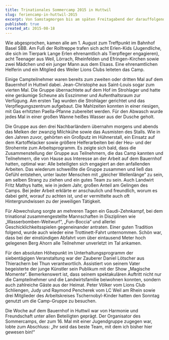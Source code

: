 ```yaml
---
title: Trinationales Sommercamp 2015 in Huttwil
slug: feriencamp-in-huttwil-2015
excerpt: Von Samstagmorgen bis am späten Freitagabend der darauffolgenden Woche erlebten Jugendliche aus Deutschland, aus Frankreich und aus der Schweiz auf Einladung der Regio Lions eine ungewöhnliche Freizeit im Emmental.
published: true
created_at: 2015-08-18
---
```


Wie abgesprochen, kamen alle am 1. August zum Treffpunkt im Bahnhof Basel SBB. Am Fuß der Rolltreppe trafen sich acht Erlen-Kids (Jugendliche, die sich im Tierpark Lange Erlen ehrenamtlich als Tierpfleger engagieren), acht Teenager aus Weil, Lörrach, Rheinfelden und Efringen-Kirchen sowie zwei Mädchen und ein junger Mann aus dem Elsass. Eine ehrenamtlichen Helferin und ein Mitglied des Weiler Lions Clubs leiteten das Camp.

Einige Campteilnehmer waren bereits zum zweiten oder dritten Mal auf dem Bauernhof in Huttwil dabei. Jean-Christophe aus Saint-Louis sogar zum vierten Mal. Die Gruppe übernachtete auf dem Hof im Strohlager und hatte eine geräumige Scheune als Esszimmer und Aufenthaltsraum zur Verfügung. Am ersten Tag wurden die Strohlager gerichtet und das Verpflegungszentrum aufgebaut. Die Mahlzeiten konnten in einer riesigen, mit Gas erhitzten Paella-Pfanne zubereitet werden. Für den Abwasch wurde jedes Mal in einer großen Wanne heißes Wasser aus der Dusche geholt.

Die Gruppe aus den drei Nachbarländern übernahm morgens und abends das Melken der zwanzig Milchkühe sowie das Ausmisten des Stalls. Wie in den Jahren zuvor, gehörten ein Großputz im Hühnerstall, ein Einsatz auf dem Kartoffelacker sowie größere Helferarbeiten bei der Heu- und der Strohernte zum Arbeitsprogramm. Es zeigte sich bald, dass die Zusammenstellung der Gruppe aus Teilnehmern, die das Camp kannten und Teilnehmern, die von Hause aus Interesse an der Arbeit auf dem Bauernhof hatten, optimal war: Alle beteiligten sich engagiert an den anfallenden Arbeiten. Das wiederum schweißte die Gruppe zusammen und ließ das Gefühl entstehen, unter lauter Menschen mit „gleicher Wellenlänge“ zu sein, am selben Strang zu ziehen und ein gutes Team zu sein. Auch Landwirt Fritz Mathys hatte, wie in jedem Jahr, großen Anteil am Gelingen des Camps. Bei jeder Arbeit erklärte er anschaulich und freundlich, worum es dabei geht, worauf zu achten ist, und er vermittelte auch oft Hintergrundwissen zu der jeweiligen Tätigkeit.

Für Abwechslung sorgte an mehreren Tagen ein Gaudi-Zehnkampf, bei dem trinational zusammengestellte Mannschaften in Disziplinen wie „Wasserbomben-Weitwurf“, „Fun-Boccia“ und allerlei Geschicklichkeitsspielen gegeneinander antraten. Einer guten Tradition folgend, wurde auch wieder eine Trottinett-Fahrt unternommen. Schön war, dass bei der einstündigen Abfahrt vom über eintausend Meter hoch gelegenen Berg Ahorn alle Teilnehmer unverletzt im Tal ankamen.

Für den absoluten Höhepunkt im Unterhaltungsprogramm der siebentägigen Veranstaltung war der Zauberer Daniel Lötscher aus Thierachern bei Thun verantwortlich. Assistiert von seinem Vater begeisterte der junge Künstler sein Publikum mit der Show „Magische Momente“. Bemerkenswert ist, dass seinem spektakulären Auftritt nicht nur die Campteilnehmer und die Landwirtsfamilie beiwohnen konnten, sondern auch zahlreiche Gäste aus der Heimat. Peter Völker vom Lions Club Schliengen, Judy und Raymond Pencherek vom LC Weil am Rhein sowie drei Mitglieder des Arbeitskreises Tschernobyl-Kinder hatten den Sonntag genutzt um die Camp-Gruppe zu besuchen.

Die Woche auf dem Bauernhof in Huttwil war von Harmonie und Freundschaft unter allen Beteiligten geprägt. Der Organisator des Sommercamps, der zum 16. Mal mit einer Jugendgruppe zugegen war, lobte zum Abschluss: „Ihr seid das beste Team, mit dem ich bisher hier gewesen bin!“
